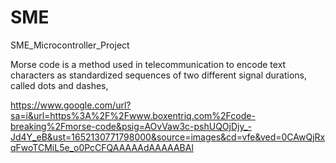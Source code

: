 # SME
SME_Microcontroller_Project

Morse code is a method used in telecommunication to encode text characters as standardized sequences of two different signal durations, called dots and dashes,

https://www.google.com/url?sa=i&url=https%3A%2F%2Fwww.boxentriq.com%2Fcode-breaking%2Fmorse-code&psig=AOvVaw3c-pshUQOjDjy_-Jd4Y_eB&ust=1652130771798000&source=images&cd=vfe&ved=0CAwQjRxqFwoTCMiL5e_o0PcCFQAAAAAdAAAAABAl

